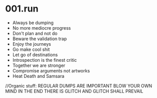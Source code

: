 001.run
=======

 * Always be dumping
 * No more mediocre progress
 * Don't plan and not do
 * Beware the validation trap
 * Enjoy the journeys
 * Go make cool shit
 * Let go of destinations
 * Introspection is the finest critic
 * Together we are stronger
 * Compromise arguments not artworks
 * Heat Death and Samsara
 
//Organic stuff:
REGULAR DUMPS ARE IMPORTANT
BLOW YOUR OWN MIND
IN THE END THERE IS GLITCH AND GLITCH SHALL PREVAIL
